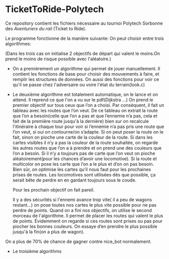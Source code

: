 # TicketToRide-Polytech

Ce repository contient les fichiers nécessaire au tournoi Polytech Sorbonne des *Aventuriers du rail* (Ticket to Ride).

Le programme fonctionne de la manière suivante:
  On peut choisir entre trois algorithmes:
 
  (Dans les trois cas on initialise 2 objectifs de départ qui valent le moins.On prend le moins de risque possible avec l'aléatoire.)
 
  - On a premièrement un algorithme qui permet de jouer manuellement.
  Il contient les fonctions de base pour choisir des mouvements à faire, et remplir les structures de données.
  On aussi des fonctions pour voir ce qu'il se passe chez l'adversaire ou voire l'état du terrain(look.c)
 
  - Le deuxième algorithme est totalement automatique, on le lance et on attend.
  Il reprend ce que l'on a vu sur le pdf(Dijkstra ...)
  On prend le premier objectif sur tous ceux que l’on a choisi.
  Par conséquent, il fait un tableau avec les routes que l’on veut.
  De ce tableau on extrait la route que l’on a besoin(celle que l’on a pas et que l’ennemie n’a pas, cela et fait de la première route jusqu'à la dernière)
  bien sur on recalcule   l'itinéraire à chaque tour pour voir si l’ennemie n’a pas pris une route que l’on veut, si oui on contourne/on s’adapte.
  Si on peut poser la route on le fait, sinon on pioche une carte de la couleur de la route.
  Si dans les cartes visibles il n’y a pas la couleur de la route souhaitée, on regarde les autres routes que l’on a à prendre et on prend une des couleurs que l’on a besoin.
  Si il n’y a toujours pas de carte que l’on veut on pioche aléatoirement(pour les chances d’avoir une locomotive).
  Si la route et multicolor on pose les carte que l’on a le plus et d’on on pas besoin.
  Bien sûr, on optimise les cartes qu’il nous faut pour les prochaines prises de routes.
  Les locomotives sont utilisées dès que possible, ça serait bête de perdre en en gardant toujours sous le coude.
  
    Pour les prochain objectif on fait pareil.
    
    Il y a des sécurités si l'ennemi avance trop vite( il a peu de wagons restant...) on pose toutes nos cartes le plus vite possible pour ne pas perdre de points.
    Quand on a fini nos objectifs, on utilise le second morceau de l'algorithme.
    Il permet de placer les routes qui valent le plus de points.
    Évidemment on regarde si ces routes sont prises ou pas pour piocher les bonnes couleurs.
    On essaye d’en prendre le plus possible jusqu'à la fin(on a plus de wagon).
  
  On a plus de 70% de chance de gagner contre nice_bot normalement.

  - Le troisième algorithms





